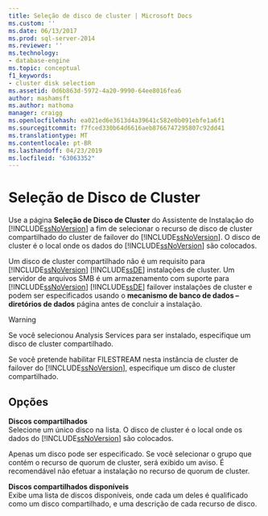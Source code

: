 ```yaml
---
title: Seleção de disco de cluster | Microsoft Docs
ms.custom: ''
ms.date: 06/13/2017
ms.prod: sql-server-2014
ms.reviewer: ''
ms.technology:
- database-engine
ms.topic: conceptual
f1_keywords:
- cluster disk selection
ms.assetid: 0d6b863d-5972-4a20-9990-64ee8016fea6
author: mashamsft
ms.author: mathoma
manager: craigg
ms.openlocfilehash: ea021ed6e3613d4a39641c582e0b091ebfe1a6f1
ms.sourcegitcommit: f7fced330b64d6616aeb8766747295807c92dd41
ms.translationtype: MT
ms.contentlocale: pt-BR
ms.lasthandoff: 04/23/2019
ms.locfileid: "63063352"
---
```

# <a name="cluster-disk-selection"></a>Seleção de Disco de Cluster
  Use a página **Seleção de Disco de Cluster** do Assistente de Instalação do [!INCLUDE[ssNoVersion](../../includes/ssnoversion-md.md)] a fim de selecionar o recurso de disco de cluster compartilhado do cluster de failover do [!INCLUDE[ssNoVersion](../../includes/ssnoversion-md.md)]. O disco de cluster é o local onde os dados do [!INCLUDE[ssNoVersion](../../includes/ssnoversion-md.md)] são colocados.  
  
 Um disco de cluster compartilhado não é um requisito para [!INCLUDE[ssNoVersion](../../includes/ssnoversion-md.md)] [!INCLUDE[ssDE](../../includes/ssde-md.md)] instalações de cluster. Um servidor de arquivos SMB é um armazenamento com suporte para [!INCLUDE[ssNoVersion](../../includes/ssnoversion-md.md)] [!INCLUDE[ssDE](../../includes/ssde-md.md)] failover instalações de cluster e podem ser especificados usando o **mecanismo de banco de dados – diretórios de dados** página antes de concluir a instalação.  
  
> [!WARNING]  
>  Se você selecionou Analysis Services para ser instalado, especifique um disco de cluster compartilhado.  
>   
>  Se você pretende habilitar FILESTREAM nesta instância de cluster de failover do [!INCLUDE[ssNoVersion](../../includes/ssnoversion-md.md)], especifique um disco de cluster compartilhado.  
  
## <a name="options"></a>Opções  
 **Discos compartilhados**  
 Selecione um único disco na lista. O disco de cluster é o local onde os dados do [!INCLUDE[ssNoVersion](../../includes/ssnoversion-md.md)] são colocados.  
  
 Apenas um disco pode ser especificado. Se você selecionar o grupo que contém o recurso de quorum de cluster, será exibido um aviso. É recomendável não efetuar a instalação no recurso de quorum de cluster.  
  
 **Discos compartilhados disponíveis**  
 Exibe uma lista de discos disponíveis, onde cada um deles é qualificado como um disco compartilhado, e uma descrição de cada recurso de disco.  
  
  
